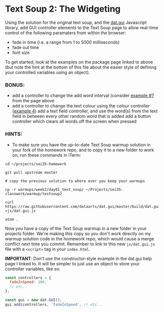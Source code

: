 # Text Soup 2: The Widgeting

Using the solution for the original text soup, and the [dat.gui](https://workshop.chromeexperiments.com/examples/gui/#1--Basic-Usage) Javascript library, add GUI controller elements to the Text Soup page to allow real-time control of the following paramaters from within the browser:

- fade in time (i.e. a range from 1 to 5000 milliseconds)
- fade out time
- font size

To get started, look at the examples on the package page linked to above (but note the hint at the bottom of this file about the easier style of defining your controlled variables using an object).

### BONUS:
- add a controller to change the add word interval (consider [example #7](https://workshop.chromeexperiments.com/examples/gui/#7--Events) from the page above
- add a controller to change the text colour using the colour controller ([example 4](https://workshop.chromeexperiments.com/examples/gui/#4--Color-Controllers))
add a text field controller, and use the word(s) from the text field in between every other random word that is added
add a button controller which clears all words off the screen when pressed
### HINTS:
- To make sure you have the up-to-date Text Soup warmup solution in your fork of the homework repo, and to copy it to a new folder to work on, run these commands in iTerm:
```
cd ~/projects/sei35-homework

git pull upstream master

# copy the previous solution to where ever you keep your warmups

cp -r warmups/week3/day01_text_soup/ ~/Projects/sei35-classwork/warmup/textsoup2  

curl https://raw.githubusercontent.com/dataarts/dat.gui/master/build/dat.gui.js >js/dat.gui.js

atom .
```
Now you have a copy of the Text Soup warmup in a new folder in your projects folder. We're making this copy so you don't work directly on my warmup solution code in the homework repo, which would cause a merge conflict next time you commit. Remember to link to this new `js/dat.gui.js` file with a `<script>` tag in your `index.html`.

**IMPORTANT**: Don't use the constructor-style example in the dat.gui help page I linked to. It will be simpler to just use an object to store your controller variables, like so:
```js
const controllers = {
  fadeInSpeed: 100,
  // etc..
};

const gui = new dat.GUI();
gui.add(controllers, 'fadeInSpeed', // etc...
```